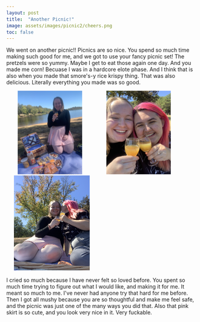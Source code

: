 ```yaml
---
layout: post
title:  "Another Picnic!"
image: assets/images/picnic2/cheers.png
toc: false
---
```

We went on another picnic!! Picnics are so nice. You spend so much time making such good for me, and we got to use your fancy picnic set! The pretzels were so yummy. Maybe I get to eat those again one day. And you made me corn! Becuase I was in a hardcore elote phase. And I think that is also when you made that smore's-y rice krispy thing. That was also delicious. Literally everything you made was so good. 

<div class="row">
<img src="/assets/images/picnic2/baby.png" width="170" height="220"  hspace="30" vspace="0">
<img src="/assets/images/picnic2/cheers.png" width="170" height="220"  hspace="30" vspace="0">
<img src="/assets/images/picnic2/kiss.png" width="200" height="250"  hspace="20" vspace="0">
</div>

I cried so much because I have never felt so loved before. You spent so much time trying to figure out what I would like, and making it for me. It meant so much to me. I've never had anyone try that hard for me before. Then I got all mushy because you are so thoughtful and make me feel safe, and the picnic was just one of the many ways you did that. Also that pink skirt is so cute, and you look very nice in it. Very fuckable. 

